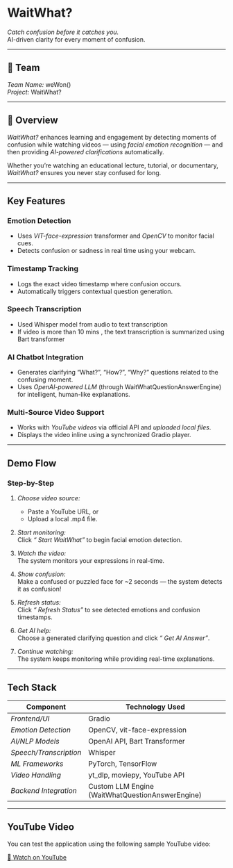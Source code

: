 # WaitWhat?
*Catch confusion before it catches you.*  
AI-driven clarity for every moment of confusion.  

---

## 👥 Team
*Team Name:* weWon()  
*Project:* WaitWhat?  

---

## 🧠 Overview
*WaitWhat?* enhances learning and engagement by detecting moments of confusion while watching videos — using *facial emotion recognition* — and then providing *AI-powered clarifications* automatically.

Whether you’re watching an educational lecture, tutorial, or documentary, *WaitWhat?* ensures you never stay confused for long.  

---

## Key Features

### Emotion Detection  
- Uses *VIT-face-expression* transformer and *OpenCV* to monitor facial cues.  
- Detects confusion or sadness in real time using your webcam.  

### Timestamp Tracking  
- Logs the exact video timestamp where confusion occurs.  
- Automatically triggers contextual question generation.

### Speech Transcription 
- Used Whisper model from audio to text transcription
- If video is more than 10 mins , the text transcription is summarized using Bart transformer 

### AI Chatbot Integration  
- Generates clarifying “What?”, “How?”, “Why?” questions related to the confusing moment.  
- Uses *OpenAI-powered LLM* (through WaitWhatQuestionAnswerEngine) for intelligent, human-like explanations.  

###  Multi-Source Video Support  
- Works with *YouTube videos* via official API and *uploaded local files*.  
- Displays the video inline using a synchronized Gradio player.  

---

##  Demo Flow

###  Step-by-Step
1. *Choose video source:*  
   - Paste a YouTube URL, or  
   - Upload a local .mp4 file.  

2. *Start monitoring:*  
   Click *“ Start WaitWhat”* to begin facial emotion detection.  

3. *Watch the video:*  
   The system monitors your expressions in real-time.  

4. *Show confusion:*  
   Make a confused or puzzled face for ~2 seconds — the system detects it as confusion!  

5. *Refresh status:*  
   Click *“ Refresh Status”* to see detected emotions and confusion timestamps.  

6. *Get AI help:*  
   Choose a generated clarifying question and click *“ Get AI Answer”*.  

7. *Continue watching:*  
   The system keeps monitoring while providing real-time explanations.  

---

##  Tech Stack

| Component | Technology Used |
|------------|----------------|
| *Frontend/UI* | Gradio |
| *Emotion Detection* | OpenCV, vit-face-expression |
| *AI/NLP Models* | OpenAI API, Bart Transformer |
| *Speech/Transcription* | Whisper |
| *ML Frameworks* | PyTorch, TensorFlow |
| *Video Handling* | yt_dlp, moviepy, YouTube API |
| *Backend Integration* | Custom LLM Engine (WaitWhatQuestionAnswerEngine) |

---

## YouTube Video

You can test the application using the following sample YouTube video:

[🔗 Watch on YouTube](https://www.youtube.com/watch?v=1p2ZrPKap90)
